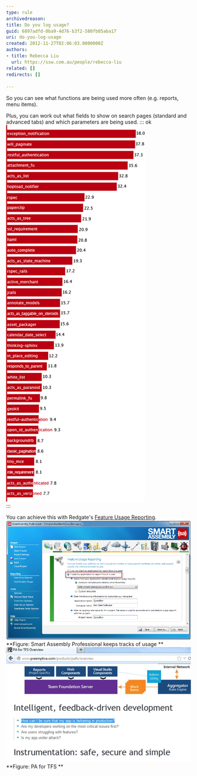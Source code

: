 ```yaml
---
type: rule
archivedreason: 
title: Do you log usage?
guid: 6897adfd-0ba9-4d76-b3f2-580fb05aba17
uri: do-you-log-usage
created: 2012-11-27T02:06:03.0000000Z
authors:
- title: Rebecca Liu
  url: https://ssw.com.au/people/rebecca-liu
related: []
redirects: []

---
```


So you can see what functions are being used more often (e.g. reports, menu items).

<!--endintro-->
 Plus, you can work out what fields to show on search pages (standard and advanced tabs) and which parameters are being used. 
::: ok  
![Figure: Keep track of what terms are searched most often](../../assets/GoodLogUsage.png)  
:::  

You can achieve this with Redgate's [Feature Usage Reporting](http://www.red-gate.com/products/dotnet-development/smartassembly/).
![logusage-smartassembly.png](logusage-smartassembly.png) **Figure: Smart Assembly Professional keeps tracks of usage
** ![logusage-pafortfs.jpg](logusage-pafortfs.jpg) **Figure: PA for TFS
**
